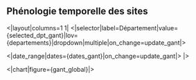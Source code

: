 ## Phénologie temporelle des sites

<|layout|columns=1 1|
<|selector|label=Département|value={selected_dpt_gant}|lov={departements}|dropdown|multiple|on_change=update_gant|>

<|date_range|dates={dates_gant}|on_change=update_gant|>
|>

<|chart|figure={gant_global}|>